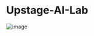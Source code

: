 # Upstage-AI-Lab

![image](https://github.com/user-attachments/assets/e6baa476-7d7e-4155-81f7-d69f882ece74)
